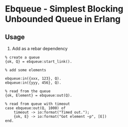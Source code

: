 # Ebqueue - Simplest Blocking Unbounded Queue in Erlang

## Usage

1. Add as a rebar dependency

```
% create a queue
{ok, Q} = ebqueue:start_link().

% add some elements

ebqueue:in({xxx, 123}, Q).
ebqueue:in({yyy, 456}, Q).

% read from the queue
{ok, Element} = ebqueue:out(Q).

% read from queue with timeout
case ebqueue:out(Q, 1000) of
    timeout -> io:format("Timed out.");
    {ok, E} -> io:format("Got element ~p", [E])
end.
```
